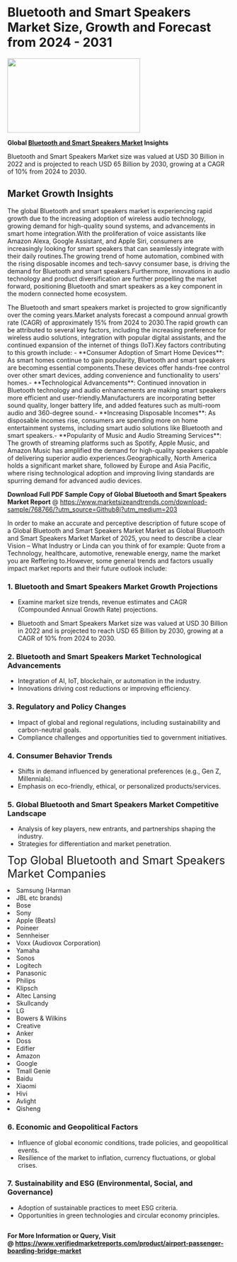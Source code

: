 <H1>Bluetooth and Smart Speakers Market Size, Growth and Forecast from 2024 - 2031</H1><img class="aligncenter size-medium wp-image-584254" src="https://thirdeyenews.in/wp-content/uploads/2024/09/Global-Market-Research-300x168.jpeg" alt="" width="300" height="168" /><p><strong>Global&nbsp;<a href="https://www.marketsizeandtrends.com/download-sample/768766/?utm_source=Github8j?utm_medium=203">Bluetooth and Smart Speakers Market</a> Insights</strong></p><p>Bluetooth and Smart Speakers Market size was valued at USD 30 Billion in 2022 and is projected to reach USD 65 Billion by 2030, growing at a CAGR of 10% from 2024 to 2030.</p><p><h2>Market Growth Insights</h2> <p>The global Bluetooth and smart speakers market is experiencing rapid growth due to the increasing adoption of wireless audio technology, growing demand for high-quality sound systems, and advancements in smart home integration.With the proliferation of voice assistants like Amazon Alexa, Google Assistant, and Apple Siri, consumers are increasingly looking for smart speakers that can seamlessly integrate with their daily routines.The growing trend of home automation, combined with the rising disposable incomes and tech-savvy consumer base, is driving the demand for Bluetooth and smart speakers.Furthermore, innovations in audio technology and product diversification are further propelling the market forward, positioning Bluetooth and smart speakers as a key component in the modern connected home ecosystem.</p> <p>The Bluetooth and smart speakers market is projected to grow significantly over the coming years.Market analysts forecast a compound annual growth rate (CAGR) of approximately 15% from 2024 to 2030.The rapid growth can be attributed to several key factors, including the increasing preference for wireless audio solutions, integration with popular digital assistants, and the continued expansion of the internet of things (IoT).Key factors contributing to this growth include: - **Consumer Adoption of Smart Home Devices**: As smart homes continue to gain popularity, Bluetooth and smart speakers are becoming essential components.These devices offer hands-free control over other smart devices, adding convenience and functionality to users' homes.- **Technological Advancements**: Continued innovation in Bluetooth technology and audio enhancements are making smart speakers more efficient and user-friendly.Manufacturers are incorporating better sound quality, longer battery life, and added features such as multi-room audio and 360-degree sound.- **Increasing Disposable Incomes**: As disposable incomes rise, consumers are spending more on home entertainment systems, including smart audio solutions like Bluetooth and smart speakers.- **Popularity of Music and Audio Streaming Services**: The growth of streaming platforms such as Spotify, Apple Music, and Amazon Music has amplified the demand for high-quality speakers capable of delivering superior audio experiences.Geographically, North America holds a significant market share, followed by Europe and Asia Pacific, where rising technological adoption and improving living standards are spurring demand for advanced audio devices.</p><p><span class=""><strong>Download Full PDF Sample Copy of Global Bluetooth and Smart Speakers Market Report</strong> @ <a href="https://www.marketsizeandtrends.com/download-sample/768766/?utm_source=Github8j?utm_medium=203" target="_blank">https://www.marketsizeandtrends.com/download-sample/768766/?utm_source=Github8j?utm_medium=203</a></span></p><p>In order to make an accurate and perceptive description of future scope of a Global&nbsp;Bluetooth and Smart Speakers Market Market as Global&nbsp;Bluetooth and Smart Speakers Market Market of 2025, you need to describe a clear Vision &ndash; What Industry or Linda can you think of for example: Quote from a Technology, healthcare, automotive, renewable energy, name the market you are Reffering to.However, some general trends and factors usually impact market reports and their future outlook include:</p><h3>1.&nbsp;<strong>Bluetooth and Smart Speakers Market Growth Projections</strong></h3><ul><li>Examine market size trends, revenue estimates and CAGR (Compounded Annual Growth Rate) projections.</li><li><p>Bluetooth and Smart Speakers Market size was valued at USD 30 Billion in 2022 and is projected to reach USD 65 Billion by 2030, growing at a CAGR of 10% from 2024 to 2030.</p></li></ul><h3>2.&nbsp;<strong>Bluetooth and Smart Speakers Market Technological Advancements</strong></h3><ul><li>Integration of AI, IoT, blockchain, or automation in the industry.</li><li>Innovations driving cost reductions or improving efficiency.</li></ul><h3>3.&nbsp;<strong>Regulatory and Policy Changes</strong></h3><ul><li>Impact of global and regional regulations, including sustainability and carbon-neutral goals.</li><li>Compliance challenges and opportunities tied to government initiatives.</li></ul><h3>4.&nbsp;<strong>Consumer Behavior Trends</strong></h3><ul><li>Shifts in demand influenced by generational preferences (e.g., Gen Z, Millennials).</li><li>Emphasis on eco-friendly, ethical, or personalized products/services.</li></ul><h3>5.&nbsp;<strong>Global Bluetooth and Smart Speakers Market Competitive Landscape</strong></h3><ul><li>Analysis of key players, new entrants, and partnerships shaping the industry.</li><li>Strategies for differentiation and market penetration.</li></ul><p data-pm-slice="1 1 []"><span style="color: inherit; font-family: inherit; font-size: 25px;">Top Global Bluetooth and Smart Speakers Market Companies</span></p><div class="" data-test-id=""><p><li>Samsung (Harman</li><li> JBL etc brands)</li><li> Bose</li><li> Sony</li><li> Apple (Beats)</li><li> Poineer</li><li> Sennheiser</li><li> Voxx (Audiovox Corporation)</li><li> Yamaha</li><li> Sonos</li><li> Logitech</li><li> Panasonic</li><li> Philips</li><li> Klipsch</li><li> Altec Lansing</li><li> Skullcandy</li><li> LG</li><li> Bowers & Wilkins</li><li> Creative</li><li> Anker</li><li> Doss</li><li> Edifier</li><li> Amazon</li><li> Google</li><li> Tmall Genie</li><li> Baidu</li><li> Xiaomi</li><li> Hivi</li><li> Avlight</li><li> Qisheng</li></p></div><h3>6.&nbsp;<strong>Economic and Geopolitical Factors</strong></h3><ul><li>Influence of global economic conditions, trade policies, and geopolitical events.</li><li>Resilience of the market to inflation, currency fluctuations, or global crises.</li></ul><h3>7.&nbsp;<strong>Sustainability and ESG (Environmental, Social, and Governance)</strong></h3><ul><li>Adoption of sustainable practices to meet ESG criteria.</li><li>Opportunities in green technologies and circular economy principles.</li></ul><h2><strong style="font-size: 14px;">For More Information or Query, Visit @&nbsp;</strong><a style="background-color: #ffffff; font-size: 14px;" href="https://www.marketsizeandtrends.com/report/bluetooth-and-smart-speakers-market/" target="_blank">https://www.verifiedmarketreports.com/product/airport-passenger-boarding-bridge-market</a></h2>